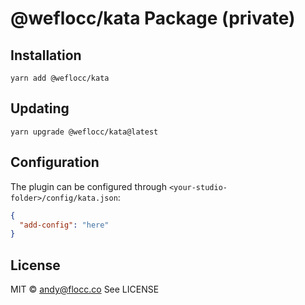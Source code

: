 # @weflocc/kata Package (private)

## Installation

```
yarn add @weflocc/kata
```

## Updating

```
yarn upgrade @weflocc/kata@latest
```


## Configuration

The plugin can be configured through `<your-studio-folder>/config/kata.json`:

```json
{
  "add-config": "here"
}
```

## License

MIT © andy@flocc.co
See LICENSE